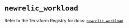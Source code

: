 # `newrelic_workload`

Refer to the Terraform Registry for docs: [`newrelic_workload`](https://registry.terraform.io/providers/newrelic/newrelic/3.55.0/docs/resources/workload).
